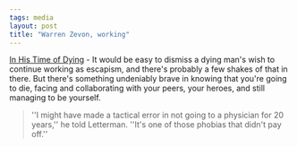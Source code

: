 ```yaml
---
tags: media
layout: post
title: "Warren Zevon, working"
---
```




<a href="http://www.nytimes.com/2003/01/26/magazine/26ZEVON.html">In His Time of Dying</a> - It would be easy to dismiss a dying man's wish to continue working as escapism, and there's probably a few shakes of that in there. But there's something undeniably brave in knowing that you're going to die, facing and collaborating with your peers, your heroes, and still managing to be yourself.

<blockquote>
''I might have made a tactical error in not going to a physician for 20 years,'' he told Letterman. ''It's one of those phobias that didn't pay off.''</blockquote>


